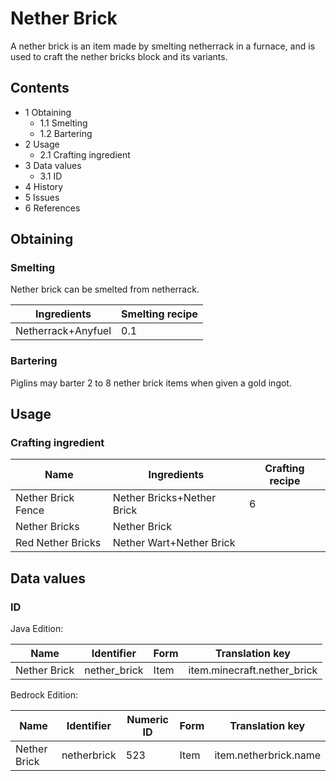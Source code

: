 # Nether Brick
A nether brick is an item made by smelting netherrack in a furnace, and is used to craft the nether bricks block and its variants. 

## Contents
- 1 Obtaining
	- 1.1 Smelting
	- 1.2 Bartering
- 2 Usage
	- 2.1 Crafting ingredient
- 3 Data values
	- 3.1 ID
- 4 History
- 5 Issues
- 6 References

## Obtaining
### Smelting
Nether brick can be smelted from netherrack.

| Ingredients        | Smelting recipe |
|--------------------|-----------------|
| Netherrack+Anyfuel | 0.1             |

### Bartering
Piglins may barter 2 to 8 nether brick items when given a gold ingot.

## Usage
### Crafting ingredient
| Name               | Ingredients                | Crafting recipe |
|--------------------|----------------------------|-----------------|
| Nether Brick Fence | Nether Bricks+Nether Brick | 6               |
| Nether Bricks      | Nether Brick               |                 |
| Red Nether Bricks  | Nether Wart+Nether Brick   |                 |

## Data values
### ID
Java Edition:

| Name         | Identifier   | Form | Translation key             |
|--------------|--------------|------|-----------------------------|
| Nether Brick | nether_brick | Item | item.minecraft.nether_brick |

Bedrock Edition:

| Name         | Identifier  | Numeric ID | Form | Translation key       |
|--------------|-------------|------------|------|-----------------------|
| Nether Brick | netherbrick | 523        | Item | item.netherbrick.name |

